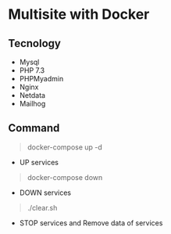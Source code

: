 # Multisite with Docker

## Tecnology
- Mysql
- PHP 7.3
- PHPMyadmin
- Nginx
- Netdata
- Mailhog

## Command
> docker-compose up -d
- UP services

> docker-compose down
- DOWN services

> ./clear.sh
- STOP services and Remove data of services
